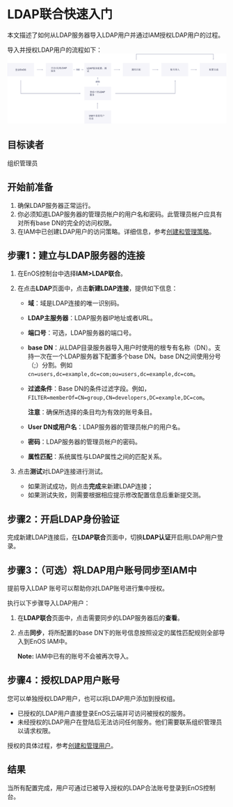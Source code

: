 # LDAP联合快速入门


本文描述了如何从LDAP服务器导入LDAP用户并通过IAM授权LDAP用户的过程。

导入并授权LDAP用户的流程如下：
![Image](../media/flow1.png)

## 目标读者<audience>

   组织管理员


## 开始前准备<beforestart>

1. 确保LDAP服务器正常运行。
2. 你必须知道LDAP服务器的管理员帐户的用户名和密码。此管理员帐户应具有对所有base DN的完全的访问权限。
3. 在IAM中已创建LDAP用户的访问策略。详细信息，参考[创建和管理策略](../managing_policies)。


## 步骤1：建立与LDAP服务器的连接<connectLDAP>

1. 在EnOS控制台中选择**IAM>LDAP联合**。
2. 在点击**LDAP**页面中，点击**新建LDAP连接**，提供如下信息：

      - **域**：域是LDAP连接的唯一识别码。
      - **LDAP主服务器**：LDAP服务器IP地址或者URL。
      - **端口号**：可选，LDAP服务器的端口号。
      - **base DN**：从LDAP目录服务器导入用户时使用的根专有名称（DN）。支持一次在一个LDAP服务器下配置多个base DN。base DN之间使用分号（;）分割。例如`cn=users,dc=example,dc=com;ou=users,dc=example,dc=com`。
      - **过滤条件**：Base DN的条件过滤字段。例如，`FILTER=memberOf=CN=group,CN=developers,DC=example,DC=com`。

        **注意**：确保所选择的条目均为有效的账号条目。
      - **User DN或用户名**：LDAP服务器的管理员帐户的用户名。
      - **密码**：LDAP服务器的管理员帐户的密码。
      - **属性匹配**：系统属性与LDAP属性之间的匹配关系。

3. 点击**测试**对LDAP连接进行测试。
      - 如果测试成功，则点击**完成**来新建LDAP连接；
      - 如果测试失败，则需要根据相应提示修改配置信息后重新提交测。


## 步骤2：开启LDAP身份验证<enableLDAP>

   完成新建LDAP连接后，在**LDAP联合**页面中，切换**LDAP认证**开启用LDAP用户登录。


## 步骤3：（可选）将LDAP用户账号同步至IAM中<importaccount>

   提前导入LDAP 账号可以帮助你对LDAP账号进行集中授权。

   执行以下步骤导入LDAP用户：

   1. 在**LDAP联合**页面中，点击需要同步的LDAP服务器后的**查看**。   

   2. 点击**同步**，将所配置的base DN下的账号信息按照设定的属性匹配规则全部导入到EnOS IAM中。   

      **Note:** IAM中已有的账号不会被再次导入。


## 步骤4：授权LDAP用户账号<authorization>


您可以单独授权LDAP用户，也可以将LDAP用户添加到授权组。

 - 已授权的LDAP用户直接登录EnOS云端并可访问被授权的服务。
 - 未经授权的LDAP用户在登陆后无法访问任何服务。他们需要联系组织管理员以请求权限。

授权的具体过程，参考[创建和管理用户](../managing_users)。


## 结果

  当所有配置完成，用户可通过已被导入授权的LDAP合法账号登录到EnOS控制台。
